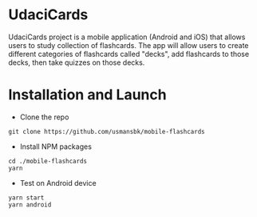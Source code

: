 # UdaciCards

UdaciCards project is a mobile application (Android and iOS) that allows users to study collection of flashcards. The app will allow users to create different categories of flashcards called "decks", add flashcards to those decks, then take quizzes on those decks.

# Installation and Launch

- Clone the repo

```
git clone https://github.com/usmansbk/mobile-flashcards
```

- Install NPM packages

```
cd ./mobile-flashcards
yarn
```

- Test on Android device

```
yarn start
yarn android
```
